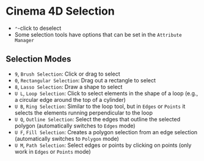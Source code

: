 # Cinema 4D Selection

- `⌃`-click to deselect
- Some selection tools have options that can be set in the `Attribute Manager`

## Selection Modes

- `9`, `Brush Selection`: Click or drag to select
- `0`, `Rectangular Selection`: Drag out a rectangle to select
- `8`, `Lasso Selection`: Draw a shape to select
- `U L`, `Loop Selection`: Click to select elements in the shape of a loop (e.g., a circular edge around the top of a cylinder)
- `U B`, `Ring Selection`: Similar to the loop tool, but in `Edges` or `Points` it selects the elements running perpendicular to the loop
- `U Q`, `Outline Selection`: Select the edges that outline the selected polygon (automatically switches to `Edges` mode)
- `U F`, `Fill Selection`: Creates a polygon selection from an edge selection (automatically switches to `Polygon` mode)
- `U M`, `Path Selection`: Select edges or points by clicking on points (only work in `Edges` or `Points` mode)
